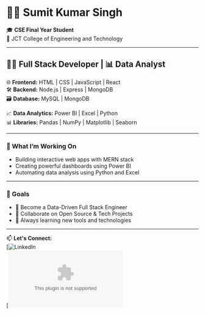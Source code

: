 # 👨‍💻 Sumit Kumar Singh

🎓 **CSE Final Year Student**  
📍 JCT College of Engineering and Technology  

---

## 👨‍💻 Full Stack Developer | 📊 Data Analyst  

🌐 **Frontend:** HTML | CSS | JavaScript | React  
🛠️ **Backend:** Node.js | Express | MongoDB  
🗃️ **Database:** MySQL | MongoDB  

📈 **Data Analytics:** Power BI | Excel | Python  
📊 **Libraries:** Pandas | NumPy | Matplotlib | Seaborn  

---

### 🚀 What I’m Working On

- Building interactive web apps with MERN stack  
- Creating powerful dashboards using Power BI  
- Automating data analysis using Python and Excel  

---

### 📌 Goals

- 🚀 Become a Data-Driven Full Stack Engineer  
- 🤝 Collaborate on Open Source & Tech Projects  
- 🌱 Always learning new tools and technologies  

---

📫 **Let's Connect:**  
[![LinkedIn](https://www.linkedin.com/in/sumit-singh-aa7649240?utm_source=share&utm_campaign=share_via&utm_content=profile&utm_medium=android_app)  
[![Gmail](sumitsingh220cpr@gmail.com)
